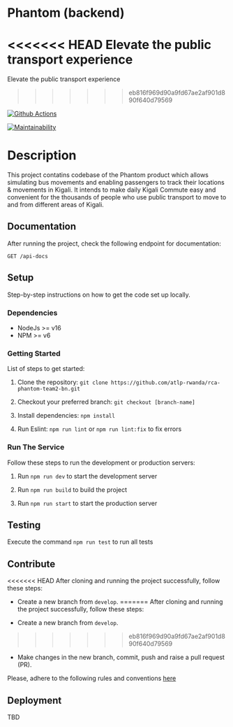 # Phantom (backend)

<<<<<<< HEAD
Elevate the public transport experience
=======
Elevate the public transport experience  
>>>>>>> eb816f969d90a9fd67ae2af901d890f640d79569

[![Github Actions](https://github.com/atlp-rwanda/rca-phantom-team2-bn/actions/workflows/nodejs.yml/badge.svg?branch=develop)](https://github.com/atlp-rwanda/rca-phantom-team2-bn/actions/workflows/nodejs.yml)

[![Maintainability](https://api.codeclimate.com/v1/badges/eb341d3fc51e1a54ce98/maintainability)](https://codeclimate.com/github/atlp-rwanda/rca-phantom-team2-bn/maintainability)

# Description

This project contatins codebase of the Phantom product which allows simulating bus movements and enabling passengers to track their locations & movements in Kigali.
It intends to make daily Kigali Commute easy and convenient for the thousands of people who use public transport to move to and from different areas of Kigali.

## Documentation

After running the project, check the following endpoint for documentation:

`GET /api-docs`

## Setup

Step-by-step instructions on how to get the code set up locally.

### Dependencies

- NodeJs >= v16
- NPM >= v6

### Getting Started

List of steps to get started:

1. Clone the repository: `git clone https://github.com/atlp-rwanda/rca-phantom-team2-bn.git`

2. Checkout your preferred branch: `git checkout [branch-name]`

3. Install dependencies: `npm install`

4. Run Eslint: `npm run lint` or `npm run lint:fix` to fix errors

### Run The Service

Follow these steps to run the development or production servers:

1. Run `npm run dev` to start the development server

2. Run `npm run build` to build the project

3. Run `npm run start` to start the production server

## Testing

Execute the command `npm run test` to run all tests

## Contribute

<<<<<<< HEAD
After cloning and running the project successfully, follow these steps:

- Create a new branch from `develop`.
=======
After cloning and running the project successfully, follow these steps: 

- Create a new branch from `develop`. 
>>>>>>> eb816f969d90a9fd67ae2af901d890f640d79569
- Make changes in the new branch, commit, push and raise a pull request (PR).

Please, adhere to the following rules and conventions [here](https://github.com/atlp-rwanda/engineering-playbook/wiki)

## Deployment

TBD
